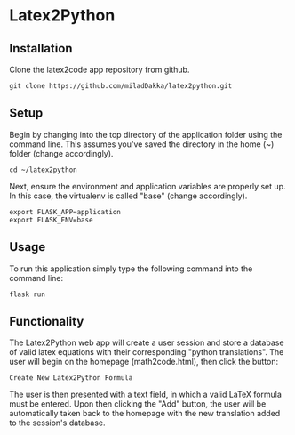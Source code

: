 # Latex2Python
## Installation
Clone the latex2code app repository from github.
```
git clone https://github.com/miladDakka/latex2python.git
```
## Setup
Begin by changing into the top directory of the application folder using the command line. This assumes you've saved the directory in the home (~) folder (change accordingly).
```
cd ~/latex2python
```
Next, ensure the environment and application variables are properly set up. In this case, the virtualenv is called "base" (change accordingly).
```
export FLASK_APP=application
export FLASK_ENV=base
```
## Usage
To run this application simply type the following command into the command line:
```
flask run
```
## Functionality
The Latex2Python web app will create a user session and store a database of valid latex equations with their corresponding "python translations". The user will begin on the homepage (math2code.html), then click the button: 
```
Create New Latex2Python Formula
```
The user is then presented with a text field, in which a valid LaTeX formula must be entered. Upon then clicking the "Add" button, the user will be automatically taken back to the homepage with the new translation added to the session's database.
